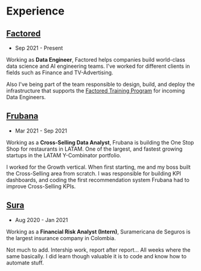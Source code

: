 # Experience

## **[Factored](https://www.linkedin.com/company/factoredai/)**
* Sep 2021 - Present

Working as **Data Engineer**, Factored helps companies build world-class data science and AI engineering teams. I've worked for different clients in fields such as Finance and TV-Advertising.

Also I've being part of the team responsible to design, build, and deploy the infrastructure that supports the [Factored Training Program](https://factored.ai/training-program/) for incoming Data Engineers.

## **[Frubana](https://www.linkedin.com/company/frubana/)**
* Mar 2021 - Sep 2021

Working as a **Cross-Selling Data Analyst**, Frubana is building the One Stop Shop for restaurants in LATAM. One of the largest, and fastest growing startups in the LATAM Y-Combinator portfolio.

I worked for the Growth vertical. When first starting, me and my boss built the Cross-Selling area from scratch. I was responsible for building KPI dashboards, and coding the first recommendation system Frubana had to improve Cross-Selling KPIs.

## **[Sura](https://www.linkedin.com/company/seguros-sura/)**
* Aug 2020 - Jan 2021

Working as a **Financial Risk Analyst (Intern)**, Suramericana de Seguros is the largest insurance company in Colombia.

Not much to add. Intership work, report after report... All weeks where the same basically. I did learn though valuable it is to code and know how to automate stuff.